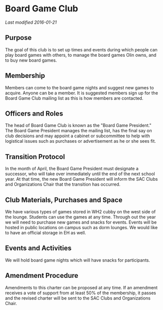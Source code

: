 # Board Game Club
*Last modified 2016-01-21*
## Purpose 
The goal of this club is to set up times and events during which people can play board games with others, to manage the board games Olin owns, and to buy new board games.
## Membership
Members can come to the board game nights and suggest new games to acquire. Anyone can be a member. It is suggested members sign up for the Board Game Club mailing list as this is how members are contacted.
## Officers and Roles
The head of Board Game Club is known as the "Board Game President." The Board Game President manages the mailing list, has the final say on club decisions and may appoint a cabinet or subcommittee to help with logistical issues such as purchases or advertisement as he or she sees fit.
## Transition Protocol
In the month of April, the Board Game President must designate a successor, who will take over immediately until the end of the next school year. At that time, the new Board Game President will inform the SAC Clubs and Organizations Chair that the transition has occurred.
## Club Materials, Purchases and Space
We have various types of games stored in WH2 cubby on the west side of the lounge. Students can use the games at any time. Through out the year we will need to purchase new games and snacks for events. Events will be hosted in public locations on campus such as dorm lounges. We would like to have an official storage in EH as well.
## Events and Activities
We will hold board game nights which will have snacks for participants.
## Amendment Procedure
Amendments to this charter can be proposed at any time. If an amendment receives a vote of support from at least 50% of the membership, it passes and the revised charter will be sent to the SAC Clubs and Organizations Chair.
